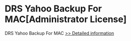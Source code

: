 # DRS Yahoo Backup For MAC[Administrator License]
DRS Yahoo Backup For MAC
[>> Detailed information](https://secure.shareit.com/shareit/product.html?productid=301004885&affiliateid=200057808)